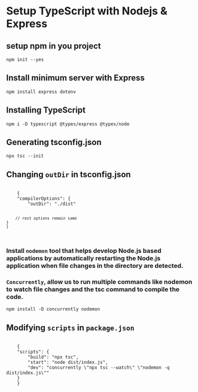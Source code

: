 # Setup TypeScript with Nodejs & Express

## setup npm in you project
``npm init --yes``

## Install minimum server with Express
``npm install express dotenv``

## Installing TypeScript
``npm i -D typescript @types/express @types/node``

## Generating tsconfig.json
``npx tsc --init``

## Changing ``outDir`` in tsconfig.json

<code>
    {
    "compilerOptions": {
        "outDir": "./dist"

        // rest options remain same
    }
    }
</code>

### Install ```nodemon``` tool that helps develop Node.js based applications by automatically restarting the Node.js application when file changes in the directory are detected.


###  ```Concurrently```, allow us to run multiple commands like nodemon to watch file changes and the tsc command to compile the code.

``npm install -D concurrently nodemon``

## Modifying ``scripts`` in ``package.json``
<code>
    {
    "scripts": {
        "build": "npx tsc",
        "start": "node dist/index.js",
        "dev": "concurrently \"npx tsc --watch\" \"nodemon -q dist/index.js\""
    }
    }
</code>
